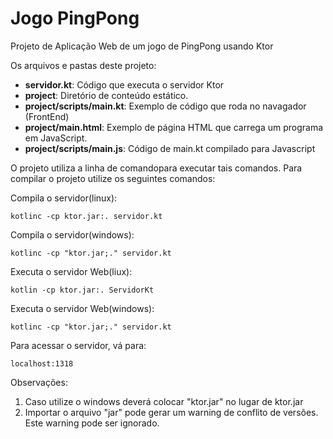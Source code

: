 # Jogo PingPong
Projeto de Aplicação Web de um jogo de PingPong usando Ktor

Os arquivos e pastas deste projeto:

* __servidor.kt__: Código que executa o servidor Ktor
* __project__: Diretório de conteúdo estático.
* __project/scripts/main.kt__: Exemplo de código que roda no navagador (FrontEnd)
* __project/main.html__: Exemplo de página HTML que carrega um programa em JavaScript.
* __project/scripts/main.js__: Código de main.kt compilado para Javascript

O projeto utiliza a linha de comandopara executar tais comandos.
Para compilar o projeto utilize os seguintes comandos:

Compila o servidor(linux):
```
kotlinc -cp ktor.jar:. servidor.kt 
```

Compila o servidor(windows):
```
kotlinc -cp "ktor.jar;." servidor.kt

```

Executa o servidor Web(liux):
```
kotlin -cp ktor.jar:. ServidorKt
```

Executa o servidor Web(windows):
```
kotlinc -cp "ktor.jar;." servidor.kt
```


Para acessar o servidor, vá para:
```
localhost:1318
```

Observações:
1) Caso utilize o windows deverá colocar "ktor.jar" no lugar de ktor.jar
2) Importar o arquivo "jar" pode gerar um warning de conflito de versões. Este warning pode ser ignorado.
